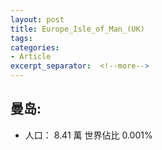 ```yaml
---
layout: post
title: Europe_Isle_of_Man_(UK)
tags: 
categories:
- Article
excerpt_separator:  <!--more-->
---
```

## 曼岛:
- 人口： 8.41 萬 世界佔比 0.001%